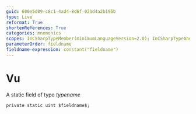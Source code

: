 ```yaml
---
guid: 600e5d09-c8c1-4ad4-8d6f-021d4a2b195b
type: Live
reformat: True
shortenReferences: True
categories: mnemonics
scopes: InCSharpTypeMember(minimumLanguageVersion=2.0); InCSharpTypeAndNamespace(minimumLanguageVersion=2.0)
parameterOrder: fieldname
fieldname-expression: constant("fieldname")
---
```


# Vu

A static field of type $typename$

```
private static uint $fieldname$;
```
